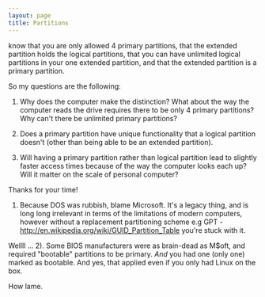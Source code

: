```yaml
---
layout: page
title: Partitions
---
```


 know that you are only allowed 4 primary partitions, that the extended
partition holds the logical partitions, that you can have unlimited logical
partitions in your one extended partition, and that the extended partition is
a primary partition.

So my questions are the following:

1. Why does the computer make the distinction? What about the way the computer
   reads the drive requires there to be only 4 primary partitions? Why can't
there be unlimited primary partitions?

2. Does a primary partition have unique functionality that a logical partition
   doesn't (other than being able to be an extended partition).

3. Will having a primary partition rather than logical partition lead to
   slightly faster access times because of the way the computer looks each up?
Will it matter on the scale of personal computer?

Thanks for your time!


1. Because DOS was rubbish, blame Microsoft. It's a legacy thing, and is long
   long irrelevant in terms of the limitations of modern computers, however
without a replacement partitioning scheme e.g GPT -
http://en.wikipedia.org/wiki/GUID_Partition_Table you're stuck with it.

Wellll ...
2). Some BIOS manufacturers were as brain-dead as M$oft, and required
"bootable" partitions to be primary. *And* you had one (only one) marked as
bootable.
And yes, that applied even if you only had Linux on the box.

How lame.
